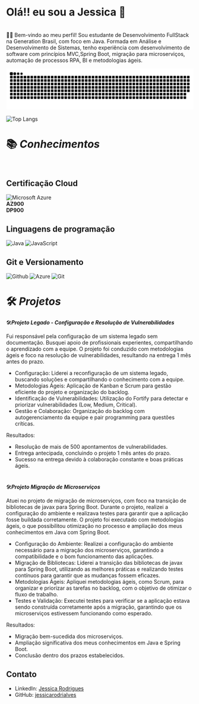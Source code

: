 # Olá!! eu sou a Jessica 👋
<br> <!-- espaço-->
👩‍💻 Bem-vindo ao meu perfil! Sou estudante de Desenvolvimento FullStack na Generation Brasil, com foco em Java. Formada em Análise e Desenvolvimento de Sistemas, tenho experiência com desenvolvimento de software com princípios MVC,Spring Boot, migração para microserviços, automação de processos RPA, BI e metodologias ágeis.
<br> <!-- espaço-->

<picture>
  <source media="(prefers-color-scheme: dark)" srcset="https://raw.githubusercontent.com/platane/platane/output/github-contribution-grid-snake-dark.svg">
  <source media="(prefers-color-scheme: light)" srcset="https://raw.githubusercontent.com/platane/platane/output/github-contribution-grid-snake.svg">
  <img alt="github contribution grid snake animation" src="https://raw.githubusercontent.com/platane/platane/output/github-contribution-grid-snake.svg">
</picture>

<!-- _generated with [Platane/snk](https://github.com/jessicarodrialves/snk)_-->

 ![Top Langs](https://github-readme-stats.vercel.app/api/top-langs/?username=jessicarodrialves&size_weight=0.5&count_weight=0.5&theme=dracula)

# 📚                     ***Conhecimentos***
<br> <!-- Adiciona espaçamento entre o título e as informações abaixo -->


## Certificação Cloud
![Microsoft Azure](https://img.shields.io/badge/microsoft%20azure-0089D6?style=for-the-badge&logo=microsoft-azure&logoColor=white) <br>
**AZ900**
<br>**DP900**

## Linguagens de programação 
![Java](https://img.shields.io/badge/Java-ED8B00?style=for-the-badge&logo=openjdk&logoColor=white)
![JavaScript](https://img.shields.io/badge/JavaScript-F7DF1E?style=for-the-badge&logo=javascript&logoColor=black)


## Git e Versionamento

![Github](https://img.shields.io/badge/GitHub-100000?style=for-the-badge&logo=github&logoColor=white)
![Azure](https://img.shields.io/badge/Azure_DevOps-0078D7?style=for-the-badge&logo=azure-devops&logoColor=white)
![Git](https://img.shields.io/badge/GIT-E44C30?style=for-the-badge&logo=git&logoColor=white)

<!--<img src="https://cdn.jsdelivr.net/gh/devicons/devicon@latest/icons/azuredevops/azuredevops-original.svg" alt="azuredevops" width="40" height="40" /> <img src="https://cdn.jsdelivr.net/gh/devicons/devicon@latest/icons/github/github-original.svg" alt="github" width="40" height="40"  />  <img src="https://cdn.jsdelivr.net/gh/devicons/devicon@latest/icons/bitbucket/bitbucket-original-wordmark.svg" alt="bitbucket" width="40" height="40" /><img src="https://cdn.jsdelivr.net/gh/devicons/devicon@latest/icons/git/git-original.svg" alt="git" width="40" height="40" />
-->





#  🛠                ***Projetos*** 

 🛠***Projeto Legado - Configuração e Resolução de Vulnerabilidades***

Fui responsável pela configuração de um sistema legado sem documentação. Busquei apoio de profissionais experientes, compartilhando o aprendizado com a equipe. O projeto foi conduzido com metodologias ágeis e foco na resolução de vulnerabilidades, resultando na entrega 1 mês antes do prazo.

- Configuração: Liderei a reconfiguração de um sistema legado, buscando soluções e compartilhando o conhecimento com a equipe.
- Metodologias Ágeis: Aplicação de Kanban e Scrum para gestão eficiente do projeto e organização do backlog.
- Identificação de Vulnerabilidades: Utilização do Fortify para detectar e priorizar vulnerabilidades (Low, Medium, Critical).
- Gestão e Colaboração: Organização do backlog com autogerenciamento da equipe e pair programming para questões críticas.

Resultados:
- Resolução de mais de 500 apontamentos de vulnerabilidades.
- Entrega antecipada, concluindo o projeto 1 mês antes do prazo.
- Sucesso na entrega devido à colaboração constante e boas práticas ágeis.
# 
🛠***Projeto Migração de Microserviços***

Atuei no projeto de migração de microserviços, com foco na transição de bibliotecas de javax para Spring Boot. Durante o projeto, realizei a configuração do ambiente e realizava testes para garantir que a aplicação fosse buildada corretamente. O projeto foi executado com metodologias ágeis, o que possibilitou otimização no processo e ampliação dos meus conhecimentos em Java com Spring Boot.

- Configuração do Ambiente: Realizei a configuração do ambiente necessário para a migração dos microserviços, garantindo a compatibilidade e o bom funcionamento das aplicações.
- Migração de Bibliotecas: Liderei a transição das bibliotecas de javax para Spring Boot, utilizando as melhores práticas e realizando testes contínuos para garantir que as mudanças fossem eficazes.
- Metodologias Ágeis: Apliquei metodologias ágeis, como Scrum, para organizar e priorizar as tarefas no backlog, com o objetivo de otimizar o fluxo de trabalho.
- Testes e Validação: Executei testes para verificar se a aplicação estava sendo construída corretamente após a migração, garantindo que os microserviços estivessem funcionando como esperado.

Resultados:
- Migração bem-sucedida dos microserviços.
- Ampliação significativa dos meus conhecimentos em Java e Spring Boot.
- Conclusão dentro dos prazos estabelecidos.

## Contato
- LinkedIn: [Jessica Rodrigues](https://www.linkedin.com/in/jessica-rodrigues-alves/)
- GitHub: [jessicarodrialves](https://github.com/jessicarodrialves)




<!--Here are some ideas to get you started:

- 🔭 I’m currently working on ...
- 🌱 I’m currently learning ...
- 👯 I’m looking to collaborate on ...
- 🤔 I’m looking for help with ...
- 💬 Ask me about ...
- 📫 How to reach me: ...
- 😄 Pronouns: ...
- ⚡ Fun fact: ...

          
                    
   
          
[![Anurag's GitHub stats](https://github-readme-stats.vercel.app/api?username=jessicarodrialves&show_icons=true&theme=dracula)](https://github.com/jessicarodrialves/github-readme-stats)
![Anurag's GitHub stats](https://github-readme-stats.vercel.app/api?username=jessicarodrialves&hide=contribs,prs)




